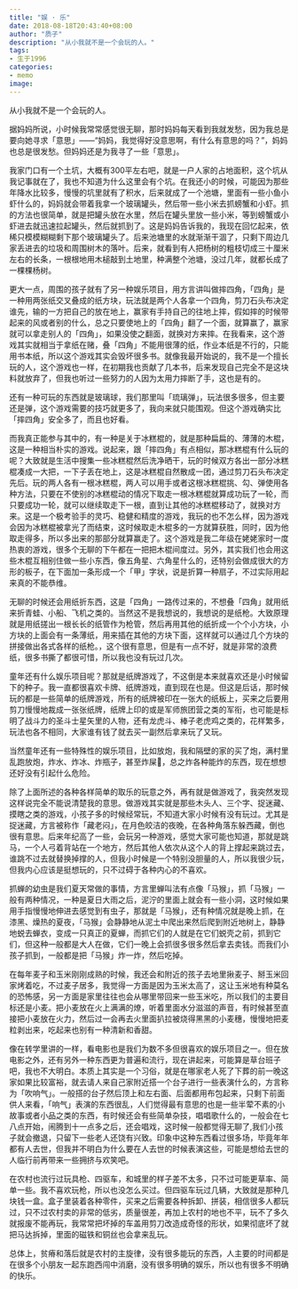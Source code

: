 ```yaml
---
title: "娱 · 乐"
date: 2018-08-18T20:43:40+08:00
author: "质子"
description: "从小我就不是一个会玩的人。"
tags:
- 生于1996
categories: 
- memo
image: 
---
```


从小我就不是一个会玩的人。<!--more-->

据妈妈所说，小时候我常常感觉很无聊，那时妈妈每天看到我就发愁，因为我总是要向她寻求「意思」——“妈妈，我觉得好没意思啊，有什么有意思的吗？”，妈妈也总是很发愁。但妈妈还是为我寻了一些「意思」。 

我家门口有一个土坑，大概有300平左右吧，就是一户人家的占地面积，这个坑从我记事就在了，我也不知道为什么这里会有个坑。在我还小的时候，可能因为那些年降水比较多，慢慢的坑里就有了积水，后来就成了一个池塘，里面有一些小鱼小虾什么的，妈妈就会带着我拿一个玻璃罐头，然后带一些小米去抓螃蟹和小虾。抓的方法也很简单，就是把罐头放在水里，然后在罐头里放一些小米，等到螃蟹或小虾进去就迅速拉起罐头，然后就抓到了。这是妈妈告诉我的，我现在回忆起来，依稀只模模糊糊剩下那个玻璃罐头了。后来池塘里的水就渐渐干涸了，只剩下周边几家丢进去的垃圾和周围树木的落叶。后来，就看到有人把杨树的粗枝切成三十厘米左右的长条，一根根地用木槌敲到土地里，种满整个池塘，没过几年，就都长成了一棵棵杨树。 

更大一点，周围的孩子就有了另一种娱乐项目，用方言讲叫做摔四角，「四角」是一种用两张纸交叉叠成的纸方块，玩法就是两个人各拿一个四角，剪刀石头布决定谁先，输的一方把自己的放在地上，赢家有手持自己的往地上摔，假如摔的时候带起来的风或者别的什么，总之只要使地上的「四角」翻了一个面，就算赢了，赢家就可以拿走别人的「四角」，如果没使之翻面，就换对方来摔。在我看来，这个游戏其实就相当于拿纸在赌，叠「四角」不能用很薄的纸，作业本纸是不行的，只能用书本纸，所以这个游戏其实会毁坏很多书。就像我最开始说的，我不是一个擅长玩的人，这个游戏也一样，在初期我也贡献了几本书，后来发现自己完全不是这块料就放弃了，但我也听过一些努力的人因为太用力摔断了手，这也是有的。 

还有一种可玩的东西就是玻璃球，我们那里叫「琉璃弹」，玩法很多很多，但主要还是弹，这个游戏需要的技巧就更多了，我向来就只能围观。但这个游戏确实比「摔四角」安全多了，而且也好看。 

而我真正能参与其中的，有一种是关于冰糕棍的，就是那种扁扁的、薄薄的木棍，这是一种相当朴实的游戏。说起来，跟「摔四角」有点相似，那冰糕棍有什么玩的呢？大致就是生活中搜集一些冰糕棍然后洗净晒干，玩的时候双方各出一部分冰糕棍凑成一大把，一下子丢在地上，这是冰糕棍自然散成一团，通过剪刀石头布决定先后。玩的两人各有一根冰糕棍，两人可以用手或者这根冰糕棍挑、勾、弹使用各种方法，只要在不使别的冰糕棍动的情况下取走一根冰糕棍就算成功玩了一轮，而只要成功一轮，就可以继续取走下一根，直到让其他的冰糕棍移动了，就换对方来。这是一个极考验手的灵巧、稳健和精度的游戏，我玩的也不怎么样，因为游戏会因为冰糕棍被拿光了而结束，这时候取走木棍多的一方就算获胜，同时，因为他取走得多，所以多出来的那部分就算赢走了。这个游戏是我二年级在姥姥家时一度热衷的游戏，很多个无聊的下午都在一把把木棍间度过。另外，其实我们也会用这些木棍互相别住做一些小东西，像五角星、六角星什么的，还特别会做成很大的方形的板子，在下面加一条形成一个「甲」字状，说是折算一种扇子，不过实际用起来真的不能恭维。 

无聊的时候还会用纸折东西，这是「四角」一路传过来的，不想叠「四角」就用纸来折青蛙、小船、飞机之类的。当然这不是我想说的，我想说的是纸枪。大致原理就是用纸搓出一根长长的纸管作为枪管，然后再用其他的纸折成一个个小方块，小方块的上面会有一条薄纸，用来插在其他的方块下面，这样就可以通过几个方块的拼接做出各式各样的纸枪。，这个很有意思，但是有一点不好，就是非常的浪费纸，很多书撕了都很可惜，所以我也没有玩过几次。 

童年还有什么娱乐项目呢？那就是纸牌游戏了，不这倒是本来就喜欢还是小时候留下的种子。我一直都很喜欢卡牌、纸牌游戏，直到现在也是。但这是后话，那时候玩的都是一些简单的纸牌游戏，所有的纸牌被印在一张大的纸板上，买来之后要用剪刀慢慢地裁成一张张纸牌，纸牌上印的或是军师旅团营之类的军衔，也可能是标明了战斗力的圣斗士星矢里的人物，还有龙虎斗、棒子老虎鸡之类的，花样繁多，玩法也各不相同，大家谁有钱了就去买一副然后拿来玩了又玩。 

当然童年还有一些特殊性的娱乐项目，比如放炮，我和隔壁的家的买了炮，满村里乱跑放炮，炸水、炸冰、炸瓶子，甚至炸屎🌚，总之炸各种能炸的东西，现在想想还好没有引起什么危险。 

除了上面所述的各种各样简单的取乐的玩意之外，再有就是做游戏了，我突然发现这样说完全不能说清楚我的意思。做游戏其实就是那些木头人、三个字、捉迷藏、摸瞎之类的游戏，小孩子多的时候经常玩，不知道大家小时候有没有玩过。尤其是捉迷藏，方言被称作「藏老闷」，在月色皎洁的夜晚，在各种角落东躲西藏，倒也很有意思。后来年纪高了一些，会玩另一种游戏，感觉大家可能也知道，那就是跳马，一个人弓着背站在一个地方，然后其他人依次从这个人的背上撑起来跳过去，谁跳不过去就替换掉撑的人，但我小时候是一个特别没胆量的人，所以我很少玩，但我内心应该是挺想玩的，只不过碍于各种内心的不喜欢。

抓蝉的幼虫是我们夏天常做的事情，方言里蝉叫法有点像「马猴」，抓「马猴」一般有两种情况，一种是夏日大雨之后，泥泞的里面上就会有一些小洞，这时候如果用手指慢慢地伸进去感觉到有虫子，那就是「马猴」，还有种情况就是晚上抓，在漆黑、燥热的夏夜，「马猴」会静静地从泥土中爬出来然后爬到附近地树上，静静地蜕去蝉衣，变成一只真正的夏蝉，而抓它们的人就是在它们蜕壳之前，抓到它们，但这种一般都是大人在做，它们一晚上会抓很多很多然后拿去卖钱。而我们小孩子抓到，一般都是把「马猴」炸一炸，然后吃掉。 

在每年麦子和玉米刚刚成熟的时候，我还会和附近的孩子去地里揪麦子、掰玉米回家烤着吃，不过麦子居多，我觉得一方面是因为玉米太高了，这让玉米地有种莫名的恐怖感，另一方面是家里往往也会从哪里带回来一些玉米吃，所以我们的主要目标还是小麦。把小麦放在火上满满的燎，听着里面水分滋滋的声音，有时候甚至直接把小麦放在火力，然后过一会再去火里面扒拉被烧得黑黑的小麦穗，慢慢地把麦粒剥出来，吃起来也别有一种清新和香甜。 

像在转学里讲的一样，看电影也是我们为数不多但很喜欢的娱乐项目之一。但在放电影之外，还有另外一种东西更为普遍和流行，现在讲起来，可能算是草台班子吧，我也不大明白。本质上其实是一个习俗，就是在哪家老人死了下葬的前一晚这家如果比较富裕，就去请人来自己家附近搭一个台子进行一些表演什么的，方言称为「吹响气」。一般搭的台子然后顶上和左右面、后面都用布包起来，只剩下前面供人来看，「响气」表演的东西很乱，人们觉得最有意思的也是一些半荤不素的小故事或者小品之类的东西，有时候还会有些简单杂技，唱唱歌什么的，一般会在七八点开始，闹腾到十一点多之后，还会唱戏，这时候一般都觉得无聊了,我们小孩子就会撤退，只留下一些老人还饶有兴致。印象中这种东西看过很多场，毕竟年年都有人去世，但我并不明白为什么要在人去世的时候表演这些，可能是想给去世的人临行前再带来一些拥挤与欢笑吧。 

在农村也流行过玩具枪、四驱车，和城里的样子差不太多，只不过可能更草率、简单一些。我不喜欢玩枪，所以也没怎么买过。但四驱车玩过几辆，大致就是那种几块钱一盒。盒子里装着各种零件，买来之后需要各种拆卸、拼装，相信很多人都玩过，只不过农村卖的非常的低劣，质量很差，再加上农村的地也不平，玩不了多久就报废不能再玩，我常常把坏掉的车盖用剪刀改造成奇怪的形状，如果彻底坏了就把马达拆掉，里面的磁铁和铜丝也会拿来乱玩。 

总体上，贫瘠和落后就是农村的主旋律，没有很多能玩的东西，人主要的时间都是在很多个小朋友一起东跑西闯中消磨，没有很多明确的娱乐，所以也有很多不明确的快乐。